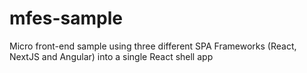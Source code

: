 # mfes-sample
Micro front-end sample using three different SPA Frameworks (React, NextJS and Angular) into a single React shell app
